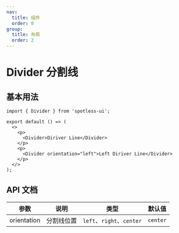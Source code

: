 ```yaml
---
nav:
  title: 组件
  order: 0
group:
  title: 布局
  order: 2
---
```


# Divider 分割线

## 基本用法

```tsx
import { Divider } from 'spotless-ui';

export default () => (
  <>
    <p>
      <Divider>Diriver Line</Divider>
    </p>
    <p>
      <Divider orientation="left">Left Diriver Line</Divider>
    </p>
  </>
);
```

## API 文档

| 参数        | 说明       | 类型                      | 默认值   |
| ----------- | ---------- | ------------------------- | -------- |
| orientation | 分割线位置 | `left`、`right`、`center` | `center` |

